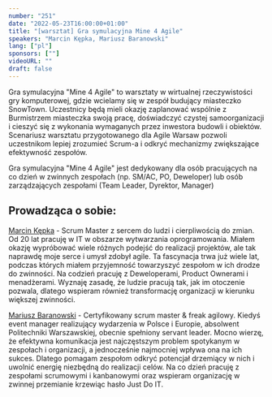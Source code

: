 ```yaml
---
number: "251"
date: "2022-05-23T16:00:00+01:00"
title: "[warsztat] Gra symulacyjna Mine 4 Agile"
speakers: "Marcin Kępka, Mariusz Baranowski"
lang: ["pl"]
sponsors: [""]
videoURL: ""
draft: false
---
```


Gra symulacyjna "Mine 4 Agile" to warsztaty w wirtualnej rzeczywistości gry komputerowej, gdzie wcielamy się w zespół budujący miasteczko SnowTown. Uczestnicy będą mieli okazję zaplanować wspólnie z Burmistrzem miasteczka swoją pracę, doświadczyć czystej samoorganizacji i cieszyć się z wykonania wymaganych przez inwestora budowli i obiektów.
Scenariusz warsztatu przygotowanego dla Agile Warsaw pozwoli uczestnikom lepiej zrozumieć Scrum-a i odkryć mechanizmy zwiększające efektywność zespołów.

Gra symulacyjna "Mine 4 Agile" jest dedykowany dla osób pracujących na co dzień w zwinnych zespołach (np. SM/AC, PO, Deweloper) lub osób zarządzających zespołami (Team Leader, Dyrektor, Manager)

## Prowadząca o sobie:

<a href="https://www.linkedin.com/in/marcin-k%C4%99pka-74060a176/" target="_blank">Marcin Kępka</a> - Scrum Master z sercem do ludzi i cierpliwością do zmian.
Od 20 lat pracuję w IT w obszarze wytwarzania oprogramowania. Miałem okazję wypróbować wiele różnych podejść do realizacji projektów, ale tak naprawdę moje serce i umysł zdobył agile. Ta fascynacja trwa już wiele lat, podczas których miałem przyjemność towarzyszyć zespołom w ich drodze do zwinności.
Na codzień pracuję z Deweloperami, Product Ownerami i menadżerami.
Wyznaję zasadę, że ludzie pracują tak, jak im otoczenie pozwala, dlatego wspieram również transformację organizacji w kierunku większej zwinności.


<a href="https://www.linkedin.com/in/mariusz-wiktor-baranowski/" target="_blank">Mariusz Baranowski</a> - Certyfikowany scrum master & freak agilowy.
Kiedyś event manager realizujący wydarzenia w Polsce i Europie, absolwent Politechniki Warszawskiej, obecnie spełniony servant leader.
Mocno wierzę, że efektywna komunikacja jest najczęstszym problem spotykanym w zespołach i organizacji, a jednocześnie najmocniej wpływa ona na ich sukces. Dlatego pomagam zespołom odkryć potencjał drzemiący w nich i uwolnić energię niezbędną do realizacji celów. Na co dzień pracuję z zespołami scrumowymi i kanbanowymi oraz wspieram organizację w zwinnej przemianie krzewiąc hasło Just Do IT.
